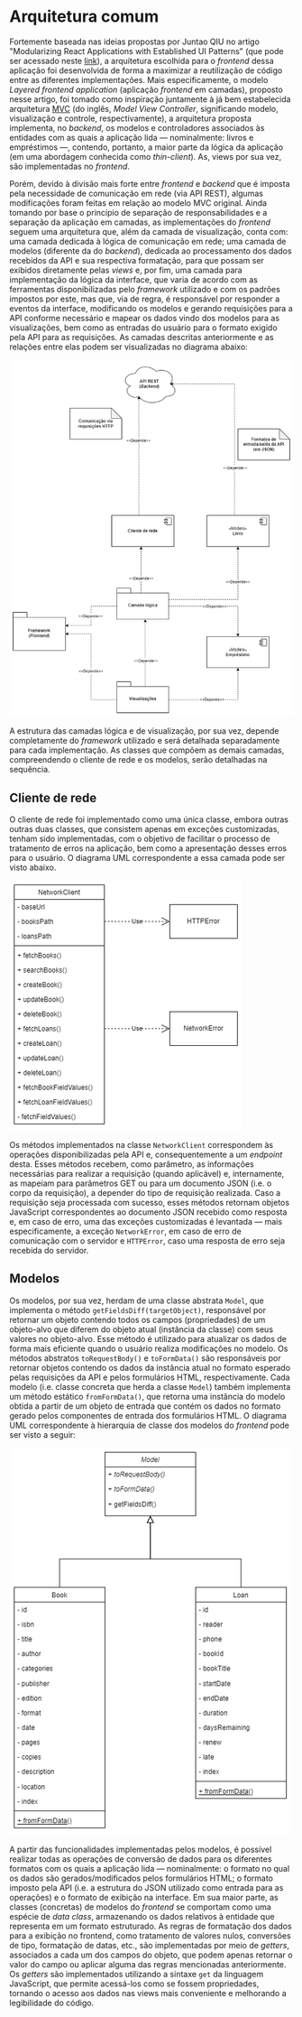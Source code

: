 # Arquitetura comum

Fortemente baseada nas ideias propostas por Juntao QIU no artigo "Modularizing
React Applications with Established UI Patterns" (que pode ser acessado neste
[link](https://martinfowler.com/articles/modularizing-react-apps.html)), a
arquitetura escolhida para o *frontend* dessa aplicação foi desenvolvida de
forma a maximizar a reutilização de código entre as diferentes implementações.
Mais especificamente, o modelo *Layered frontend application* (aplicação
*frontend* em camadas), proposto nesse artigo, foi tomado como inspiração
juntamente à já bem estabelecida arquitetura
[MVC](https://developer.mozilla.org/en-US/docs/Glossary/MVC) (do inglês, *Model
View Controller*, significando modelo, visualização e controle,
respectivamente), a arquitetura proposta implementa, no *backend*, os modelos e
controladores associados às entidades com as quais a aplicação lida —
nominalmente: livros e empréstimos —, contendo, portanto, a maior parte da
lógica da aplicação (em uma abordagem conhecida como *thin-client*). As, views
por sua vez, são implementadas no *frontend*.

Porém, devido à divisão mais forte entre *frontend* e *backend* que é imposta
pela necessidade de comunicação em rede (via API REST), algumas modificações
foram feitas em relação ao modelo MVC original. Ainda tomando por base o
princípio de separação de responsabilidades e a separação da aplicação em
camadas, as implementações do *frontend* seguem uma arquitetura que, além da
camada de visualização, conta com: uma camada dedicada à lógica de comunicação
em rede; uma camada de modelos (diferente da do *backend*), dedicada ao
processamento dos dados recebidos da API e sua respectiva formatação, para que
possam ser exibidos diretamente pelas *views* e, por fim, uma camada para
implementação da lógica da interface, que varia de acordo com as ferramentas
disponibilizadas pelo *framework* utilizado e com os padrões impostos por este,
mas que, via de regra, é responsável por responder a eventos da interface,
modificando os modelos e gerando requisições para a API conforme necessário e
mapear os dados vindo dos modelos para as visualizações, bem como as entradas do
usuário para o formato exigido pela API para as requisições. As camadas
descritas anteriormente e as relações entre elas podem ser visualizadas no
diagrama abaixo:

![Diagrama arquitetura](Diagrama_Arquitetura.png)

A estrutura das camadas lógica e de visualização, por sua vez, depende
completamente do *framework* utilizado e será detalhada separadamente para cada
implementação. As classes que compõem as demais camadas, compreendendo o cliente
de rede e os modelos, serão detalhadas na sequência.

## Cliente de rede

O cliente de rede foi implementado como uma única classe, embora outras outras
duas classes, que consistem apenas em exceções customizadas, tenham sido
implementadas, com o objetivo de facilitar o processo de tratamento de erros na
aplicação, bem como a apresentação desses erros para o usuário. O diagrama UML
correspondente a essa camada pode ser visto abaixo.

![Diagrama UML Cliente de rede](Diagrama_Network.png)

Os métodos implementados na classe `NetworkClient` correspondem às operações
disponibilizadas pela API e, consequentemente a um *endpoint* desta. Esses
métodos recebem, como parâmetro, as informações necessárias para realizar a
requisição (quando aplicável) e, internamente, as mapeiam para parâmetros GET ou
para um documento JSON (i.e. o corpo da requisição), a depender do tipo de
requisição realizada. Caso a requisição seja processada com sucesso, esses
métodos retornam objetos JavaScript correspondentes ao documento JSON recebido
como resposta e, em caso de erro, uma das exceções customizadas é levantada —
mais especificamente, a exceção `NetworkError`, em caso de erro de comunicação
com o servidor e `HTTPError`, caso uma resposta de erro seja recebida do
servidor.

## Modelos

Os modelos, por sua vez, herdam de uma classe abstrata `Model`, que implementa o
método `getFieldsDiff(targetObject)`, responsável por retornar um objeto
contendo todos os campos (propriedades) de um objeto-alvo que diferem do objeto
atual (instância da classe) com seus valores no objeto-alvo. Esse método é
utilizado para atualizar os dados de forma mais eficiente quando o usuário
realiza modificações no modelo. Os métodos abstratos `toRequestBody()` e
`toFormData()` são responsáveis por retornar objetos contendo os dados da
instância atual no formato esperado pelas requisições da API e pelos formulários
HTML, respectivamente. Cada modelo (i.e. classe concreta que herda a classe
`Model`) também implementa um método estático `fromFormData()`, que retorna uma
instância do modelo obtida a partir de um objeto de entrada que contém os dados
no formato gerado pelos componentes de entrada dos formulários HTML. O diagrama
UML correspondente à hierarquia de classe dos modelos do *frontend* pode ser
visto a seguir:

![Diagrama UML Modelos](Diagrama_Modelos.png)

A partir das funcionalidades implementadas pelos modelos, é possível realizar
todas as operações de conversão de dados para os diferentes formatos com os
quais a aplicação lida — nominalmente: o formato no qual os dados são
gerados/modificados pelos formulários HTML; o formato imposto pela API (i.e. a
estrutura do JSON utilizado como entrada para as operações) e o formato de
exibição na interface. Em sua maior parte, as classes (concretas) de modelos do
*frontend* se comportam como uma espécie de *data class*, armazenando os dados
relativos à entidade que representa em um formato estruturado. As regras
de formatação dos dados para a exibição no frontend, como tratamento de valores
nulos, conversões de tipo, formatação de datas, etc., são implementadas por meio
de *getters*, associados a cada um dos campos do objeto, que podem apenas
retornar o valor do campo ou aplicar alguma das regras mencionadas
anteriormente. Os *getters* são implementados utilizando a sintaxe `get` da
linguagem JavaScript, que permite acessá-los como se fossem propriedades,
tornando o acesso aos dados nas views mais conveniente e melhorando a
legibilidade do código.
